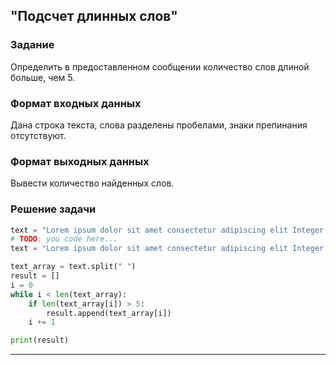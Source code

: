 ## "Подсчет длинных слов"

### Задание

Определить в предоставленном сообщении количество слов длиной больше, чем 5.

### Формат входных данных

Дана строка текста, слова разделены пробелами, знаки препинания отсутствуют.

### Формат выходных данных

Вывести количество найденных слов.

### Решение задачи

```python
text = "Lorem ipsum dolor sit amet consectetur adipiscing elit Integer porttitor bibendum nisi ut convallis ante"
# TODO: you code here...
text = "Lorem ipsum dolor sit amet consectetur adipiscing elit Integer porttitor bibendum nisi ut convallis ante"

text_array = text.split(" ")
result = []
i = 0
while i < len(text_array):
    if len(text_array[i]) > 5:
        result.append(text_array[i])
    i += 1

print(result)
```

---

